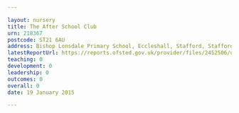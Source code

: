 ```yaml
---

layout: nursery
title: The After School Club
urn: 218367
postcode: ST21 6AU
address: Bishop Lonsdale Primary School, Eccleshall, Stafford, Staffordshire, ST21 6AU
latestReportUrl: https://reports.ofsted.gov.uk/provider/files/2452506/urn/218367.pdf
teaching: 0
development: 0
leadership: 0
outcomes: 0
overall: 0
date: 19 January 2015

---
```

